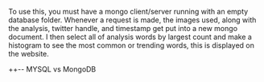 To use this, you must have a mongo client/server running with an empty database folder. Whenever a request is made, the images used, along with the analysis, twitter handle, and timestamp get put into a new mongo document. I then select all of analysis words by largest count and make a histogram to see the most common or trending words, this is displayed on the website.

++-- MYSQL vs MongoDB
